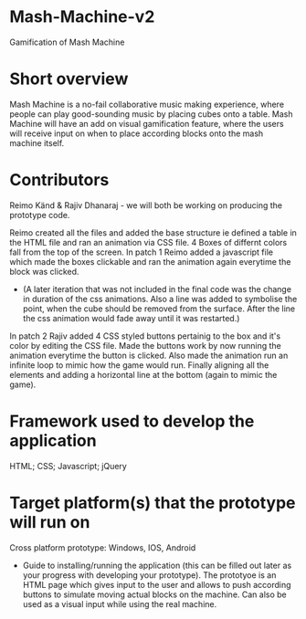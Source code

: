 # Mash-Machine-v2
Gamification of Mash Machine

# Short overview
Mash Machine is a no-fail collaborative music making experience, where people can play good-sounding music by placing cubes onto a table. Mash Machine will have an add on visual gamification feature, where the users will receive input on when to place according blocks onto the mash machine itself.

# Contributors
Reimo Känd & Rajiv Dhanaraj - we will both be working on producing the prototype code.

Reimo created all the files and added the base structure ie defined a table in the HTML file and ran an animation via CSS file. 4 Boxes of differnt colors fall from the top of the screen.
In patch 1 Reimo added a javascript file which made the boxes clickable and ran the animation again everytime the block was clicked. 
* (A later iteration that was not included in the final code was the change in duration of the css animations. Also a line was added to symbolise the point, when the cube should be removed from the surface. After the line the css animation would fade away until it was restarted.)

In patch 2 Rajiv added 4 CSS styled buttons pertainig to the box and it's color by editing the CSS file. Made the buttons work by now running the animation everytime the button is clicked. Also made the animation run an infinite loop to mimic how the game would run. Finally aligning all the elements and adding a horizontal line at the bottom (again to mimic the game).

# Framework used to develop the application
HTML; CSS; Javascript; jQuery

# Target platform(s) that the prototype will run on
Cross platform prototype: Windows, IOS, Android

* Guide to installing/running the application (this can be filled out later as your progress with developing your prototype). 
The prototyoe is an HTML page which gives input to the user and allows to push according buttons to simulate moving actual blocks on the machine. Can also be used as a visual input while using the real machine.

